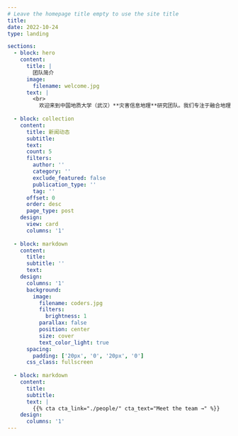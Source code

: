 ```yaml
---
# Leave the homepage title empty to use the site title
title:
date: 2022-10-24
type: landing

sections:
  - block: hero
    content:
      title: |
        团队简介
      image:
        filename: welcome.jpg
      text: |
        <br>
          欢迎来到中国地质大学（武汉）**灾害信息地理**研究团队。我们专注于融合地理信息科学、测绘遥感和工程地质的多学科知识提升地质灾害风险的主动防范能力。课题组长期致力于综合空间信息、多源遥感和人工智能等技术开展地质灾害风险的早期识别、量化评估和预警预报研究，与University collage London、University of Exeter，GFZ，University of Florence，University of Padova等研究机构的学术团队建立了长期广泛的交流合作，共同推进地质灾害风险研究与实践的国际交流与合作。
  
  - block: collection
    content:
      title: 新闻动态
      subtitle:
      text:
      count: 5
      filters:
        author: ''
        category: ''
        exclude_featured: false
        publication_type: ''
        tag: ''
      offset: 0
      order: desc
      page_type: post
    design:
      view: card
      columns: '1'
  
  - block: markdown
    content:
      title:
      subtitle: ''
      text:
    design:
      columns: '1'
      background:
        image: 
          filename: coders.jpg
          filters:
            brightness: 1
          parallax: false
          position: center
          size: cover
          text_color_light: true
      spacing:
        padding: ['20px', '0', '20px', '0']
      css_class: fullscreen
  
  - block: markdown
    content:
      title:
      subtitle:
      text: |
        {{% cta cta_link="./people/" cta_text="Meet the team →" %}}
    design:
      columns: '1'
---
```


